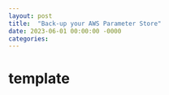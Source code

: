 ```yaml
---
layout: post
title:  "Back-up your AWS Parameter Store"
date: 2023-06-01 00:00:00 -0000
categories: 
---
```


# template

